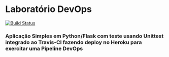# Laboratório DevOps

[![Build Status](https://app.travis-ci.com/GabrielSMB/devopslab-MBA.svg?branch=main)](https://app.travis-ci.com/GabrielSMB/devopslab-MBA)

### Aplicação Simples em Python/Flask com teste usando Unittest integrado ao Travis-CI fazendo deploy no Heroku para exercitar uma Pipeline DevOps
